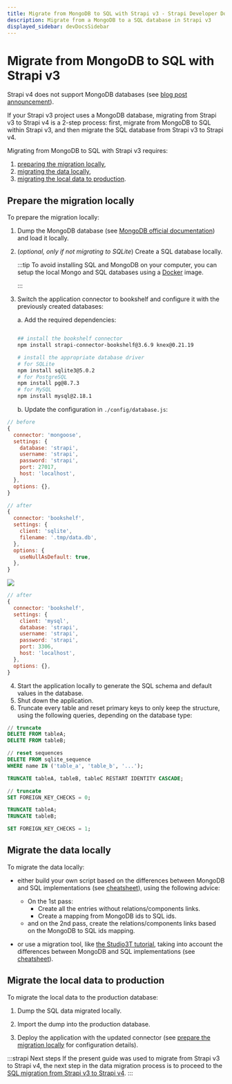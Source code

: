 ```yaml
---
title: Migrate from MongoDB to SQL with Strapi v3 - Strapi Developer Docs
description: Migrate from a MongoDB to a SQL database in Strapi v3
displayed_sidebar: devDocsSidebar
---
```


<!-- TODO: update SEO -->

# Migrate from MongoDB to SQL with Strapi v3

Strapi v4 does not support MongoDB databases (see [blog post announcement](https://strapi.io/blog/mongo-db-support-in-strapi-past-present-and-future)).

If your Strapi v3 project uses a MongoDB database, migrating from Strapi v3 to Strapi v4 is a 2-step process: first, migrate from MongoDB to SQL within Strapi v3, and then migrate the SQL database from Strapi v3 to Strapi v4.

Migrating from MongoDB to SQL with Strapi v3 requires:

1. [preparing the migration locally](#prepare-the-migration-locally),
2. [migrating the data locally](#migrate-the-data-locally),
3. [migrating the local data to production](#migrate-the-local-data-to-production).

## Prepare the migration locally

To prepare the migration locally:

1. Dump the MongoDB database (see [MongoDB official documentation](https://www.mongodb.com/docs/database-tools/mongodump/)) and load it locally.
2. (_optional, only if not migrating to SQLite_) Create a SQL database locally.

    :::tip
    To avoid installing SQL and MongoDB on your computer, you can setup the local Mongo and SQL databases using a [Docker](https://hub.docker.com/) image.

    :::

3. Switch the application connector to bookshelf and configure it with the previously created databases:

    a. Add the required dependencies:

    ```bash
    
    ## install the bookshelf connector
    npm install strapi-connector-bookshelf@3.6.9 knex@0.21.19

    # install the appropriate database driver
    # for SQLite
    npm install sqlite3@5.0.2
    # for PostgreSQL
    npm install pg@8.7.3
    # for MySQL
    npm install mysql@2.18.1
    ```

    b. Update the configuration in  `./config/database.js`:

<Columns>
<ColumnLeft title="Before, with a MongoDB database:">

```jsx
// before
{
  connector: 'mongoose',
  settings: {
    database: 'strapi',
    username: 'strapi',
    password: 'strapi',
    port: 27017,
    host: 'localhost',
  },
  options: {},
}

```

</ColumnLeft>

<ColumnRight title="After, with a SQL database:">

<Tabs>

<TabItem value="sqlite" title="SQLite">

```js
// after
{
  connector: 'bookshelf',
  settings: {
    client: 'sqlite',
    filename: '.tmp/data.db',
  },
  options: {
    useNullAsDefault: true,
  },
}
```

</TabItem>

<TabItem value="postgresql" title="PostgreSQL">
  
![](/assets/img/data-migration/mongo-relations-postgres-after.png)

</TabItem>

<TabItem value="mysql" title="MySQL">

```js
// after
{
  connector: 'bookshelf',
  settings: {
    client: 'mysql',
    database: 'strapi',
    username: 'strapi',
    password: 'strapi',
    port: 3306,
    host: 'localhost',
  },
  options: {},
}
```

</TabItem>
</Tabs>
</ColumnRight>
</Columns>

4. Start the application locally to generate the SQL schema and default values in the database.
5. Shut down the application.
6. Truncate every table and reset primary keys to only keep the structure, using the following queries, depending on the database type:

<Tabs>
<TabItem value="sqlite" title="SQLite">

```sql
// truncate
DELETE FROM tableA;
DELETE FROM tableB;

// reset sequences
DELETE FROM sqlite_sequence 
WHERE name IN ('table_a', 'table_b', '...');
```

</TabItem>

<TabItem value="postgresql" title="PostgreSQL">

```sql
TRUNCATE tableA, tableB, tableC RESTART IDENTITY CASCADE;
```

</TabItem>

<TabItem value="mysql" title="MySQL">

```sql
// truncate
SET FOREIGN_KEY_CHECKS = 0;

TRUNCATE tableA;
TRUNCATE tableB;

SET FOREIGN_KEY_CHECKS = 1;
```

</TabItem>
</Tabs>

## Migrate the data locally

To migrate the data locally:

- either build your own script based on the differences between MongoDB and SQL implementations (see [cheatsheet](/dev-docs/migration-guides/mongo-sql-cheatsheet)), using the following advice:

  - On the 1st pass:
    - Create all the entries without relations/components links.
    - Create a mapping from MongoDB ids to SQL ids.
  - and on the 2nd pass, create the relations/components links based on the MongoDB to SQL ids mapping.

- or use a migration tool, like [the Studio3T tutorial](https://studio3t.com/knowledge-base/articles/mongodb-to-sql-migration/#mappings), taking into account the differences between MongoDB and SQL implementations (see [cheatsheet](/dev-docs/migration-guides/mongo-sql-cheatsheet)).

## Migrate the local data to production

To migrate the local data to the production database:

1. Dump the SQL data migrated locally.

2. Import the dump into the production database.

3. Deploy the application with the updated connector (see [prepare the migration locally](#prepare-the-migration-locally) for configuration details).

:::strapi Next steps
If the present guide was used to migrate from Strapi v3 to Strapi v4, the next step in the data migration process is to proceed to the [SQL migration from Strapi v3 to Strapi v4](/dev-docs/migration-guides/sql).
:::

